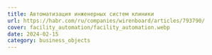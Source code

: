 ```yaml
---
title: Автоматизация инженерных систем клиники
url: https://habr.com/ru/companies/wirenboard/articles/793790/
cover: facility_automation/facility_automation.webp
date: 2024-02-15
category: business_objects
---
```

